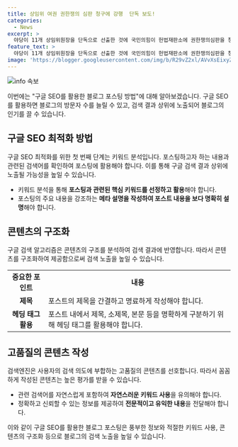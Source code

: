 ```yaml
---
title: 상임위 여권 권한쟁의 심판 청구에 강행  단독 보도!
categories:
  - News
excerpt: >
  야당이 11개 상임위원장을 단독으로 선출한 것에 국민의힘이 헌법재판소에 권한쟁의심판을 청구했다. 국민의힘은 국회의장과 야당이 의사일정 합의 없이 강행했다고 주장하며, 민주당을 향해 공격적인 발언을 했다. 이에 민주당은 국회의 공정한 운영을 요구하고 상임위 구성을 지연하는 국민의힘을 비판했다. 과방위는 공영방송 지배구조 개선과 관련된 법안을 통과시켰고, 국민의힘은 더불어민주당을 비아냥거리며 국회를 이재명을 위한 로펌으로 비난했다.
feature_text: >
  야당이 11개 상임위원장을 단독으로 선출한 것에 국민의힘이 헌법재판소에 권한쟁의심판을 청구했다. 국민의힘은 국회의장과 야당이 의사일정 합의 없이 강행했다고 주장하며, 민주당을 향해 공격적인 발언을 했다. 이에 민주당은 국회의 공정한 운영을 요구하고 상임위 구성을 지연하는 국민의힘을 비판했다. 과방위는 공영방송 지배구조 개선과 관련된 법안을 통과시켰고, 국민의힘은 더불어민주당을 비아냥거리며 국회를 이재명을 위한 로펌으로 비난했다.
image: 'https://blogger.googleusercontent.com/img/b/R29vZ2xl/AVvXsEixyZcFfHzMRdzZMjFBmAUKJYCLCGyLL1o632UiGVXcaFdKo_bkvkuCioo0uUKlGfBVcT3P84aROyZIXSBEx3Aw5nCQ3pTgDom1WDC4m8eifvWiAmWEEVb4x6G_l8C0QH225ldMjyaFvpxGEBGNO37VmDTDMHGhJPq73UglMfDca1-0aw/s1600/blogspot.png'
---
```


<p><img src="https://blogger.googleusercontent.com/img/b/R29vZ2xl/AVvXsEixyZcFfHzMRdzZMjFBmAUKJYCLCGyLL1o632UiGVXcaFdKo_bkvkuCioo0uUKlGfBVcT3P84aROyZIXSBEx3Aw5nCQ3pTgDom1WDC4m8eifvWiAmWEEVb4x6G_l8C0QH225ldMjyaFvpxGEBGNO37VmDTDMHGhJPq73UglMfDca1-0aw/s1600/blogspot.png" alt="info 속보" /></p>

<p>이번에는 "구글 SEO를 활용한 블로그 포스팅 방법"에 대해 알아보겠습니다. 구글 SEO를 활용하면 블로그의 방문자 수를 늘릴 수 있고, 검색 결과 상위에 노출되어 블로그의 인기를 끌 수 있습니다.</p>

<h2 data-ke-size="size26">구글 SEO 최적화 방법</h2>

<p data-ke-size="size16">구글 SEO 최적화를 위한 첫 번째 단계는 키워드 분석입니다. 포스팅하고자 하는 내용과 관련된 검색어를 확인하여 포스팅에 활용해야 합니다. 이를 통해 구글 검색 결과 상위에 노출될 가능성을 높일 수 있습니다.</p>

<ul>
  <li>키워드 분석을 통해 <b>포스팅과 관련된 핵심 키워드를 선정하고 활용</b>해야 합니다.</li>
  <li>포스팅의 주요 내용을 강조하는 <b>메타 설명을 작성하여 포스트 내용을 보다 명확히 설명</b>해야 합니다.</li>
</ul>

<h2 data-ke-size="size26">콘텐츠의 구조화</h2>

<p data-ke-size="size16">구글 검색 알고리즘은 콘텐츠의 구조를 분석하여 검색 결과에 반영합니다. 따라서 콘텐츠를 구조화하여 제공함으로써 검색 노출을 높일 수 있습니다.</p>

<table>
  <tr>
    <td style="text-align: center; height: 17px;"><b>중요한 포인트</b></td>
    <td style="text-align: center; height: 17px;"><b>내용</b></td>
  </tr>
  <tr>
    <td style="text-align: center; height: 17px;"><b>제목</b></td>
    <td>포스트의 제목을 간결하고 명료하게 작성해야 합니다.</td>
  </tr>
  <tr>
    <td style="text-align: center; height: 17px;"><b>헤딩 태그 활용</b></td>
    <td>포스트 내에서 제목, 소제목, 본문 등을 명확하게 구분하기 위해 헤딩 태그를 활용해야 합니다.</td>
  </tr>
</table>

<h2 data-ke-size="size26">고품질의 콘텐츠 작성</h2>

<p data-ke-size="size16">검색엔진은 사용자의 검색 의도에 부합하는 고품질의 콘텐츠를 선호합니다. 따라서 꼼꼼하게 작성된 콘텐츠는 높은 평가를 받을 수 있습니다.</p>

<ul>
  <li>관련 검색어를 자연스럽게 포함하여 <b>자연스러운 키워드 사용</b>을 유의해야 합니다.</li>
  <li>정확하고 신뢰할 수 있는 정보를 제공하여 <b>전문적이고 유익한 내용</b>을 전달해야 합니다.</li>
</ul>

<p>이와 같이 구글 SEO를 활용한 블로그 포스팅은 풍부한 정보와 적절한 키워드 사용, 콘텐츠의 구조화 등으로 블로그의 검색 노출을 높일 수 있습니다.</p>

